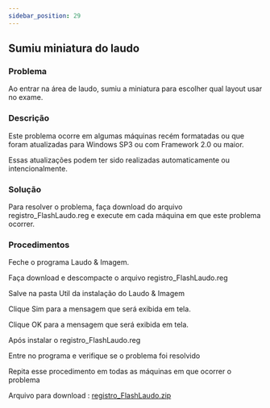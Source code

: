```yaml
---
sidebar_position: 29
---
```


## Sumiu miniatura do laudo
### Problema

Ao entrar na área de laudo, sumiu a miniatura para escolher qual layout usar no exame.

### Descrição

Este problema ocorre em algumas máquinas recém formatadas ou que foram atualizadas para Windows SP3 ou com Framework 2.0 ou maior.

Essas atualizações podem ter sido realizadas automaticamente ou intencionalmente.

### Solução

Para resolver o problema, faça download do arquivo registro_FlashLaudo.reg e execute em cada máquina em que este problema ocorrer.

### Procedimentos

Feche o programa Laudo & Imagem.

Faça download e descompacte o arquivo registro_FlashLaudo.reg

Salve na pasta Util da instalação do Laudo & Imagem

Clique Sim para a mensagem que será exibida em tela.

Clique OK para a mensagem que será exibida em tela.

Após instalar o registro_FlashLaudo.reg

Entre no programa e verifique se o problema foi resolvido

Repita esse procedimento em todas as máquinas em que ocorrer o problema

Arquivo para download : [registro_FlashLaudo.zip](http://www.laudoimagem.com.br/suporte2/registro_FlashLaudo.zip)